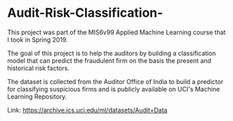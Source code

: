 # Audit-Risk-Classification-
This project was part of the MIS6v99 Applied Machine Learning course that I took in Spring 2019. 

The goal of this project is to help the auditors by building a classification model that can predict the fraudulent firm on the basis the present and historical risk factors. 

The dataset is collected from the Auditor Office of India to build a predictor for classifying suspicious firms and is publicly available on UCI's Machine Learning Repository.

Link: https://archive.ics.uci.edu/ml/datasets/Audit+Data
